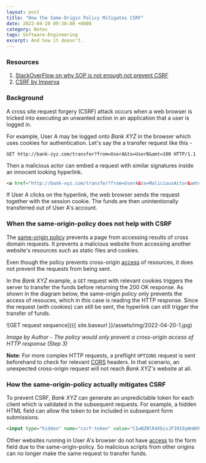 ```yaml
---
layout: post
title: "How the Same-Origin Policy Mitigates CSRF"
date: 2022-04-20 09:30:00 +0800
category: Notes
tags: Software-Engineering
excerpt: And how it doesn't.
---
```


### Resources

1. [StackOverFlow on why SOP is not enough not prevent CSRF](https://stackoverflow.com/questions/33261244/why-same-origin-policy-isnt-enough-to-prevent-csrf-attacks)
2. [CSRF by Imperva](https://www.imperva.com/learn/application-security/csrf-cross-site-request-forgery/)

### Background

A cross site request forgery (CSRF) attack occurs when a web browser is tricked into executing an unwanted action in an application that a user is logged in.

For example, User A may be logged onto _Bank XYZ_ in the browser which uses cookies for authentication.
Let's say the a transfer request like this -

``` 
GET http://bank-zyz.com/transfer?from=UserA&to=UserB&amt=100 HTTP/1.1
```

Then a malicious actor can embed a request with similar signatures inside an innocent looking hyperlink.

```html 
<a href="http://bank-xyz.com/transfer?from=UserA&to=MaliciousActor&amt=10000 HTTP/1.1></a>
```

If User A clicks on the hyperlink, the web browser sends the request together with the session cookie.
The funds are then unintentionally transferred out of User A's account.

### When the same-origin-policy does not help with CSRF

The [same-origin policy](https://developer.mozilla.org/en-US/docs/Web/Security/Same-origin_policy) prevents a page from accessing results of cross domain requests.
It prevents a malicious website from accessing another website's resources such as static files and cookies.

Even though the policy prevents cross-origin <ins>access</ins> of resources, it does not prevent the requests from being sent.

In the _Bank XYZ_ example, a `GET` request with relevant cookies triggers the server to transfer the funds before returning the 200 OK response.
As shown in the diagram below, the same-origin policy only prevents the access of resouces, which in this case is reading the HTTP response.
Since the request (with cookies) can still be sent, the hyperlink can still trigger the transfer of funds.

![GET request sequence]({{ site.baseurl }}/assets/img/2022-04-20-1.jpg)

_Image by Author - The policy would only prevent a cross-origin access of HTTP response (Step 3)_

**Note**: For more complex HTTP requests, a preflight `OPTIONS` request is sent beforehand to check for relevant [CORS](https://developer.mozilla.org/en-US/docs/Web/HTTP/CORS) headers.
In that scenario, an unexpected cross-origin request will not reach _Bank XYZ's_ website at all.

### How the same-origin-policy actually mitigates CSRF

To prevent CSRF, _Bank XYZ_ can generate an unpredictable token for each client which is validated in the subsequent requests.
For example, a hidden HTML field can allow the token to be included in subsequent form submissions.

```html
<input type="hidden" name="csrf-token" value="CIwNZNlR4XbisJF39I8yWnWX9wX4WFoz" />
```

Other websites running in User A's browser do not have <ins>access</ins> to the form field due to the same-origin-policy.
So malicious scripts from other origins can no longer make the same request to transfer funds.

